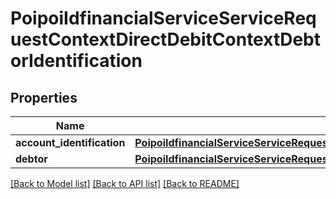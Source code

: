 # PoipoiIdfinancialServiceServiceRequestContextDirectDebitContextDebtorIdentification

## Properties
Name | Type | Description | Notes
------------ | ------------- | ------------- | -------------
**account_identification** | [**PoipoiIdfinancialServiceServiceRequestContextDirectDebitContextDebtorIdentificationAccountIdentification**](PoipoiIdfinancialServiceServiceRequestContextDirectDebitContextDebtorIdentificationAccountIdentification.md) |  | [optional] 
**debtor** | [**PoipoiIdfinancialServiceServiceRequestContextDirectDebitContextCreditorIdentificationCreditor**](PoipoiIdfinancialServiceServiceRequestContextDirectDebitContextCreditorIdentificationCreditor.md) |  | [optional] 

[[Back to Model list]](../README.md#documentation-for-models) [[Back to API list]](../README.md#documentation-for-api-endpoints) [[Back to README]](../README.md)

